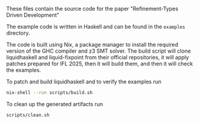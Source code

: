 These files contain the source code for the paper
"Refinement-Types Driven Development"

The example code is written in Haskell and can be found in the
`examples` directory.

The code is built using Nix, a package manager to install the required
version of the GHC compiler and z3 SMT solver. The build script will
clone liquidhaskell and liquid-fixpoint from their official repositories,
it will apply patches prepared for IFL 2025, then it will build them,
and then it will check the examples.

To patch and build liquidhaskell and to verify the examples run

```bash
nix-shell --run scripts/build.sh
```

To clean up the generated artifacts run

```bash
scripts/clean.sh
```
